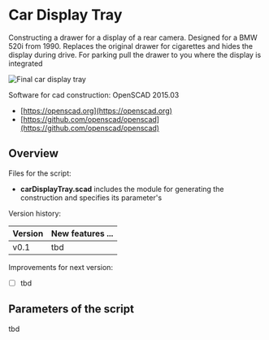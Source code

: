 # Car Display Tray #

Constructing a drawer for a display of a rear camera. Designed for a BMW 520i from 1990. Replaces the original drawer for cigarettes and hides the display during drive. For parking pull the drawer to you where the display is integrated

![Final car display tray](pictures/tbd.png)

Software for cad construction: OpenSCAD 2015.03
- [https://openscad.org](https://openscad.org)
- [https://github.com/openscad/openscad](https://github.com/openscad/openscad)

## Overview ##

Files for the script:

- __carDisplayTray.scad__ includes the module for generating the construction and specifies its parameter's

Version history:

| Version | New features ... |
| ------- | ---------------- |
| v0.1    | tbd              |

Improvements for next version:

- [ ] tbd

## Parameters of the script ##

tbd
